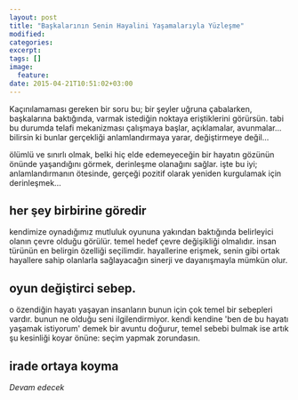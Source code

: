 ```yaml
---
layout: post
title: "Başkalarının Senin Hayalini Yaşamalarıyla Yüzleşme"
modified:
categories: 
excerpt:
tags: []
image:
  feature:
date: 2015-04-21T10:51:02+03:00
---
```


  Kaçınılamaması gereken bir soru bu; bir şeyler uğruna çabalarken, başkalarına
baktığında, varmak istediğin noktaya eriştiklerini görürsün. tabi bu durumda
telafi mekanizması çalışmaya başlar, açıklamalar, avunmalar... bilirsin ki
bunlar gerçekliği anlamlandırmaya yarar, değiştirmeye değil... 

  ölümlü ve sınırlı olmak, belki hiç elde edemeyeceğin bir hayatın gözünün önünde
yaşandığını görmek, derinleşme olanağını sağlar. işte bu iyi; anlamlandırmanın
ötesinde, gerçeği pozitif olarak yeniden kurgulamak için derinleşmek...

her şey birbirine göredir
---
kendimize oynadığımız mutluluk oyununa yakından baktığında belirleyici olanın
çevre olduğu görülür. temel hedef çevre değişikliği olmalıdır. insan türünün en
belirgin özelliği seçilimdir. hayallerine erişmek, senin gibi ortak hayallere
sahip olanlarla sağlayacağın sinerji ve dayanışmayla mümkün olur. 

oyun değiştirci sebep. 
---
o özendiğin hayatı yaşayan insanların bunun için çok temel bir sebepleri
vardır. bunun ne olduğu seni ilgilendirmiyor. kendi kendine 'ben de bu hayatı
yaşamak istiyorum' demek bir avuntu doğurur, temel sebebi bulmak ise artık şu
kesinliği koyar önüne: seçim yapmak zorundasın.

irade ortaya koyma
---
*Devam edecek*

